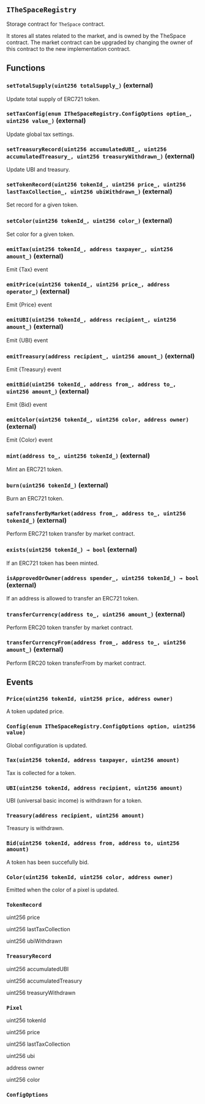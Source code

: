 ## `ITheSpaceRegistry`

Storage contract for `TheSpace` contract.

It stores all states related to the market, and is owned by the TheSpace contract.
The market contract can be upgraded by changing the owner of this contract to the new implementation contract.

## Functions

### `setTotalSupply(uint256 totalSupply_)` (external)

Update total supply of ERC721 token.

### `setTaxConfig(enum ITheSpaceRegistry.ConfigOptions option_, uint256 value_)` (external)

Update global tax settings.

### `setTreasuryRecord(uint256 accumulatedUBI_, uint256 accumulatedTreasury_, uint256 treasuryWithdrawn_)` (external)

Update UBI and treasury.

### `setTokenRecord(uint256 tokenId_, uint256 price_, uint256 lastTaxCollection_, uint256 ubiWithdrawn_)` (external)

Set record for a given token.

### `setColor(uint256 tokenId_, uint256 color_)` (external)

Set color for a given token.

### `emitTax(uint256 tokenId_, address taxpayer_, uint256 amount_)` (external)

Emit {Tax} event

### `emitPrice(uint256 tokenId_, uint256 price_, address operator_)` (external)

Emit {Price} event

### `emitUBI(uint256 tokenId_, address recipient_, uint256 amount_)` (external)

Emit {UBI} event

### `emitTreasury(address recipient_, uint256 amount_)` (external)

Emit {Treasury} event

### `emitBid(uint256 tokenId_, address from_, address to_, uint256 amount_)` (external)

Emit {Bid} event

### `emitColor(uint256 tokenId_, uint256 color, address owner)` (external)

Emit {Color} event

### `mint(address to_, uint256 tokenId_)` (external)

Mint an ERC721 token.

### `burn(uint256 tokenId_)` (external)

Burn an ERC721 token.

### `safeTransferByMarket(address from_, address to_, uint256 tokenId_)` (external)

Perform ERC721 token transfer by market contract.

### `exists(uint256 tokenId_) → bool` (external)

If an ERC721 token has been minted.

### `isApprovedOrOwner(address spender_, uint256 tokenId_) → bool` (external)

If an address is allowed to transfer an ERC721 token.

### `transferCurrency(address to_, uint256 amount_)` (external)

Perform ERC20 token transfer by market contract.

### `transferCurrencyFrom(address from_, address to_, uint256 amount_)` (external)

Perform ERC20 token transferFrom by market contract.

## Events

### `Price(uint256 tokenId, uint256 price, address owner)`

A token updated price.

### `Config(enum ITheSpaceRegistry.ConfigOptions option, uint256 value)`

Global configuration is updated.

### `Tax(uint256 tokenId, address taxpayer, uint256 amount)`

Tax is collected for a token.

### `UBI(uint256 tokenId, address recipient, uint256 amount)`

UBI (universal basic income) is withdrawn for a token.

### `Treasury(address recipient, uint256 amount)`

Treasury is withdrawn.

### `Bid(uint256 tokenId, address from, address to, uint256 amount)`

A token has been succefully bid.

### `Color(uint256 tokenId, uint256 color, address owner)`

Emitted when the color of a pixel is updated.

### `TokenRecord`

uint256
price

uint256
lastTaxCollection

uint256
ubiWithdrawn

### `TreasuryRecord`

uint256
accumulatedUBI

uint256
accumulatedTreasury

uint256
treasuryWithdrawn

### `Pixel`

uint256
tokenId

uint256
price

uint256
lastTaxCollection

uint256
ubi

address
owner

uint256
color

### `ConfigOptions`
